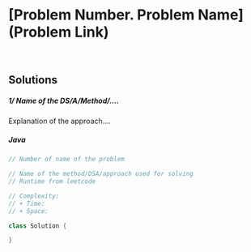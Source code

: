 <!-- problem:start -->
# [Problem Number. Problem Name](Problem Link)



<p>&nbsp;</p>



## Solutions
<!-- solution:start -->
##### 1/ Name of the DS/A/Method/....
<!-- tabs:start -->
Explanation of the approach....
##### Java
```java
// Number of name of the problem

// Name of the method/DSA/approach used for solving
// Runtime from leetcode

// Complexity:
// + Time:
// + Space:

class Solution {

}
```
<!-- tabs:end -->
<!-- solution:end -->
<!-- problem:end -->
